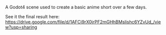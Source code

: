 A Godot4 scene used to create a basic anime short over a few days.

See it the final result here: https://drive.google.com/file/d/1AFCj9rX0jrPF2mGHhBMslishc6YZvUd_/view?usp=sharing
